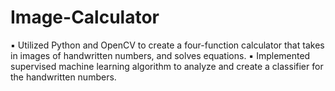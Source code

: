 # Image-Calculator

▪ Utilized Python and OpenCV to create a four-function calculator that takes in images of
handwritten numbers, and solves equations.
▪ Implemented supervised machine learning algorithm to analyze and create a classifier
for the handwritten numbers.
